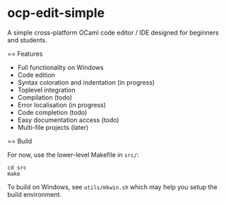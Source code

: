 ocp-edit-simple
===============

A simple cross-platform OCaml code editor / IDE designed for beginners and
students.

== Features

* Full functionality on Windows
* Code edition
* Syntax coloration and indentation (in progress)
* Toplevel integration
* Compilation (todo)
* Error localisation (in progress)
* Code completion (todo)
* Easy documentation access (todo)
* Multi-file projects (later)

== Build

For now, use the lower-level Makefile in `src/`:
```
cd src
make
```

To build on Windows, see `utils/mkwin.sh` which may help you setup the build
environment.

